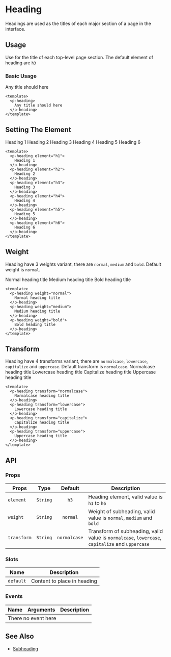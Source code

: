 <script setup>
    import pHeading from './Heading.vue'
</script>

<style scoped lang="postcss">
  .preview {

    h1, h2, h3, h4, h5, h6 {
      @apply mt-0;
      font-weight: inherit;
    }

    h2 {
      @apply m-0 p-0 border-b-0;
    }
  }
</style>
# Heading
Headings are used as the titles of each major section of a page in the interface.

## Usage
Use for the title of each top-level page section. The default element of heading are `h3`

### Basic Usage

<preview>
  <p-heading>
    Any title should here
  </p-heading>
</preview>

```vue
<template>
  <p-heading>
    Any title should here
  </p-heading>
</template>
```

## Setting The Element

<preview class="flex-col gap-3">
  <p-heading element="h1">
    Heading 1
  </p-heading>
  <p-heading element="h2">
    Heading 2
  </p-heading>
  <p-heading element="h3">
    Heading 3
  </p-heading>
  <p-heading element="h4">
    Heading 4
  </p-heading>
  <p-heading element="h5">
    Heading 5
  </p-heading>
  <p-heading element="h6">
    Heading 6
  </p-heading>
</preview>

```vue
<template>
  <p-heading element="h1">
    Heading 1
  </p-heading>
  <p-heading element="h2">
    Heading 2
  </p-heading>
  <p-heading element="h3">
    Heading 3
  </p-heading>
  <p-heading element="h4">
    Heading 4
  </p-heading>
  <p-heading element="h5">
    Heading 5
  </p-heading>
  <p-heading element="h6">
    Heading 6
  </p-heading>
</template>
```

## Weight
Heading have 3 weights variant, there are `normal`, `medium` and `bold`. Default weight is `normal`.

<preview class="flex-col gap-3">
  <p-heading weight="normal">
    Normal heading title
  </p-heading>
  <p-heading weight="medium">
    Medium heading title
  </p-heading>
  <p-heading weight="bold">
    Bold heading title
  </p-heading>
</preview>

```vue
<template>
  <p-heading weight="normal">
    Normal heading title
  </p-heading>
  <p-heading weight="medium">
    Medium heading title
  </p-heading>
  <p-heading weight="bold">
    Bold heading title
  </p-heading>
</template>
```

## Transform
Heading have 4 transforms variant, there are `normalcase`, `lowercase`, `capitalize` and `uppercase`. Default transform is `normalcase`.
<preview class="flex-col gap-3">
  <p-heading transform="normalcase">
    Normalcase heading title
  </p-heading>
  <p-heading transform="lowercase">
    Lowercase heading title
  </p-heading>
  <p-heading transform="capitalize">
    Capitalize heading title
  </p-heading>
  <p-heading transform="uppercase">
    Uppercase heading title
  </p-heading>
</preview>

```vue
<template>
  <p-heading transform="normalcase">
    Normalcase heading title
  </p-heading>
  <p-heading transform="lowercase">
    Lowercase heading title
  </p-heading>
  <p-heading transform="capitalize">
    Capitalize heading title
  </p-heading>
  <p-heading transform="uppercase">
    Uppercase heading title
  </p-heading>
</template>
```

## API

### Props

| Props       |   Type   | Default      | Description                                  |
|-------------|:--------:|:------------:|----------------------------------------------|
| `element`   | `String` |  `h3`        | Heading element, valid value is `h1` to `h6` |
| `weight`    | `String` | `normal`     | Weight of subheading, valid value is `normal`, `medium` and `bold` |
| `transform` | `String` | `normalcase` | Transform of subheading, valid value is `normalcase`, `lowercase`, `capitalize` and `uppercase`   |

### Slots

| Name      | Description                 |
|-----------|-----------------------------|
| `default` | Content to place in heading |

### Events

<table>
  <thead>
    <tr>
      <th>Name</th>
      <th>Arguments</th>
      <th>Description</th>
    </tr>
  </thead>
  <tbody>
    <tr>
      <td colspan="3" class="text-center">There no event here</td>
    </tr>
  </tbody>
</table>

## See Also

- [Subheading](/components/subheading/index)

